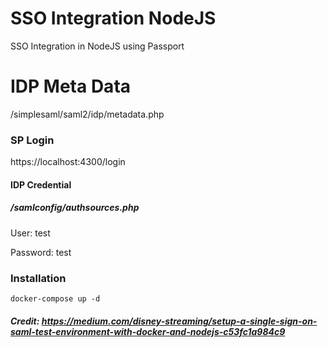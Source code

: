 # SSO Integration NodeJS
SSO Integration in NodeJS using Passport

# IDP Meta Data 
/simplesaml/saml2/idp/metadata.php

### SP Login
https://localhost:4300/login

#### IDP Credential
##### /samlconfig/authsources.php
User: test

Password: test


### Installation
`docker-compose up -d`


##### Credit: https://medium.com/disney-streaming/setup-a-single-sign-on-saml-test-environment-with-docker-and-nodejs-c53fc1a984c9
